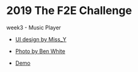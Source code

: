 # 2019 The F2E Challenge

week3 - Music Player

* [UI design by Miss_Y](https://challenge.thef2e.com/user/3115?schedule=3149#works-3149)

* [Photo by Ben White](https://unsplash.com/photos/iPyQg9QfepM)

* [Demo](https://doanexperiment.github.io/F2EW3_MUSIC_PLAYER/)
